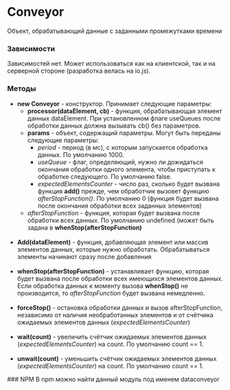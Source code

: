 # Conveyor
Объект, обрабатывающий данные с заданными промежутками времени

### Зависимости
Зависимостей нет. Может использоваться как на клиентской, так и на серверной стороне (разработка велась на io.js).

### Методы
<ul>
  <li><b>new Conveyor</b> - конструктор. Принимает следующие параметры:
    <ul>
      <li><b>processor(dataElement, cb)</b> - функция, обрабатывающая элемент данных dataElement. При установленном флаге useQueues после обработки данных должна вызывать cb() без параметров.</li>
      <li><b>params</b> - объект, содержащий параметры. Могут быть переданы следующие параметры:
        <ul>
          <li><i>period</i> - период (в мс), с которым запускается обработка данных. По умолчанию 1000.</li>
          <li><i>useQueue</i> - флаг, определяющий, нужно ли дожидаться окончания обработки одного элемента, чтобы приступать к обработке следующего. По умолчанию false.</li>
          <li><i>expectedElementsCounter</i> - число раз, сколько будет вызвана функция <b>add()</b> прежде, чем обработчик вызовет функцию <i>afterStopFunction()</i>. По умолчанию 0 (функция будет вызвана после окончания обработки всех заданных элементов)</li>
        </ul>
      </li>
      <li><i>afterStopFunction</i> - функция, которая будет вызвана после обработки всех данных. По умолчанию undefined (может быть задана в <b>whenStop(afterStopFunction)</b></li>
    </ul>
  <br>
  <li><b>Add(dataElement)</b> - функция, добавляющая элемент или массив элементов данных, которые нужно обработать. Обрабатываться элементы начинают сразу после добавления</li>
  <br>
  <li><b>whenStop(afterStopFunction)</b> - устанавливает функцию, которая будет вызвана после обработки всех имеющихся элементов данных. Если обработка данных к моменту вызова <b>whenStop()</b> не производится, то <i>afterStopFunction</i> будет вызвана немедленно.</li>
  <br>
  <li><b>forceStop()</b> - остановка обработки данных и вызов afterStopFunction, независимо от наличия необработанных элементов и от счётчика ожидаемых элементов данных (<i>expectedElementsCounter</i>)</li>
  <br>
  <li><b>wait(count)</b> - увеличить счётчик ожидаемых элементов данных (<i>expectedElementsCounter</i>) на count. По умолчанию count == 1.</li>
  <br>
  <li><b>unwait(count)</b> - уменьшить счётчик ожидаемых элементов данных (<i>expectedElementsCounter</i>) на count. По умолчанию count == 1.</li>
</ul>
### NPM
В npm можно найти данный модуль под именем dataconveyor
